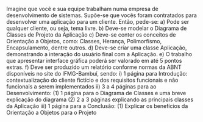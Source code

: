 Imagine que você e sua equipe trabalham numa empresa de
desenvolvimento de sistemas. Supõe-se que vocês foram contratados para
desenvolver uma aplicação para um cliente. Então, pede-se:
a) Pode ser qualquer cliente, ou seja, tema livre.
b) Deve-se modelar o Diagrama de Classes de Projeto da Aplicação
c) Deve-se conter os conceitos de Orientação a Objetos, como: Classes,
Herança, Polimorfismo, Encapsulamento, dentre outros.
d) Deve-se criar uma classe Aplicação, demonstrando a interação do
usuário final com a Aplicação.
e) O trabalho que apresentar interface gráfica poderá ser valorado em
até 5 pontos extras.
f) Deve ser produzido um relatório conforme normas da ABNT disponíveis
no site do IFMG-Bambuí, sendo:
i) 1 página para Introdução: contextualização do cliente fictício e dos
requisitos funcionais e não funcionais a serem implementados
ii) 3 a 4 páginas para ao Desenvolvimento:
(1) 1 página para o Diagrama de Classes e uma breve explicação do
diagrama
(2) 2 a 3 páginas explicando as principais classes da Aplicação
iii) 1 página para a Conclusão:
(1) Explicar os benefícios da Orientação a Objetos para o Projeto
